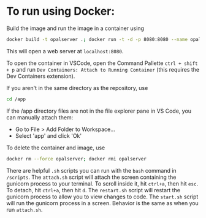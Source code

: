 # To run using Docker:

Build the image and run the image in a container using 
```bash
docker build -t opalserver .; docker run -t -d -p 8080:8080 --name opalserver opalserver
```
This will open a web server at `localhost:8080`.

To open the container in VSCode, open the Command Pallette `ctrl + shift + p` and run `Dev Containers: Attach to Running Container` (this requires the Dev Containers extension).

If you aren't in the same directory as the repository, use
```bash
cd /app
```

If the /app directory files are not in the file explorer pane in VS Code, you can manually attach them:
   - Go to File > Add Folder to Workspace...
   - Select 'app' and click 'Ok'

To delete the container and image, use
```bash
docker rm --force opalserver; docker rmi opalserver
```

There are helpful `.sh` scripts you can run with the `bash` command in `/scripts`.
The `attach.sh` script will attach the screen containing the gunicorn process to your terminal. To scroll inside it, hit `ctrl+a`, then hit `esc`. To detach, hit `ctrl+a`, then hit `d`.
The `restart.sh` script will restart the gunicorn process to allow you to view changes to code.
The `start.sh` script will run the gunicorn process in a screen. Behavior is the same as when you run `attach.sh`.